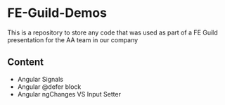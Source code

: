 # FE-Guild-Demos

This is a repository to store any code that was used as part of a FE Guild presentation for the AA team in our company

## Content

- Angular Signals
- Angular @defer block
- Angular ngChanges VS Input Setter
